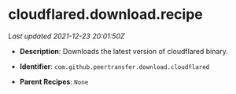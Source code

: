 # cloudflared.download.recipe

_Last updated 2021-12-23 20:01:50Z_

- **Description**: Downloads the latest version of cloudflared binary.

- **Identifier**: `com.github.peertransfer.download.cloudflared`

- **Parent Recipes**: `None`
